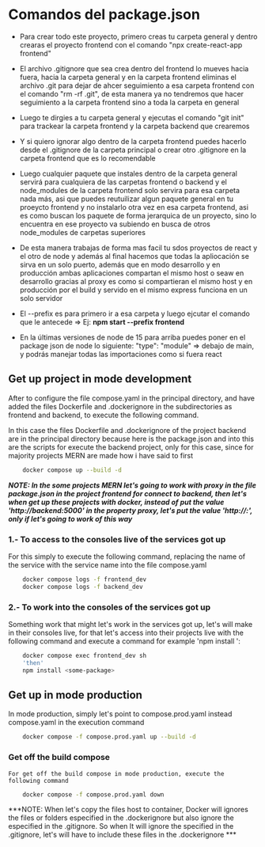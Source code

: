 # Comandos del package.json

* Para crear todo este proyecto, primero creas tu carpeta general y dentro crearas el proyecto frontend con el comando "npx create-react-app frontend"
* El archivo .gitignore que sea crea dentro del frontend lo mueves hacia fuera, hacia la carpeta general y en la carpeta frontend eliminas el archivo .git para dejar de ahcer seguimiento a esa carpeta frontend con el comando "rm -rf .git", de esta manera ya no tendremos que hacer seguimiento a la carpeta frontend sino a toda la carpeta en general
* Luego te dirgies a tu carpeta general y ejecutas el comando "git init" para trackear la carpeta frontend y la carpeta backend que crearemos
* Y si quiero ignorar algo dentro de la carpeta frontend puedes hacerlo desde el .gitignore de la carpeta principal o crear otro .gitignore en la carpeta frontend que es lo recomendable
* Luego cualquier paquete que instales dentro de la carpeta general servirá para cualquiera de las carpetas frontend o backend y el node_modules de la carpeta frontend solo servira para esa carpeta nada más, asi que puedes reutuilizar algun paquete general en tu proeycto frontend y no instalarlo otra vez en esa carpeta frontend, asi es como buscan los paquete de forma jerarquica de un proyecto, sino lo encuentra en ese proyecto va subiendo en busca de otros node_modules de carpetas superiores
* De esta manera trabajas de forma mas facil tu sdos proyectos de react y el otro de node y además al final hacemos que todas la apliocación se sirva en un solo puerto, además que en modo desarrollo  y en producción ambas aplicaciones compartan el mismo host o seaw en desarrollo gracias al proxy es como si compartieran el mismo host y en producción por el build y servido en el mismo express funciona en un solo servidor


* El --prefix es para primero ir a esa carpeta y luego ejcutar el comando que le antecede => Ej: **npm start --prefix frontend**
* En la últimas versiones de node de 15 para arriba puedes poner en el package json de node lo siguiente: "type": "module" => debajo de main, y podrás manejar todas las importaciones como si fuera react


## Get up project in mode development
After to configure the file compose.yaml in the principal directory, and have added the files Dockerfile and .dockerignore in the subdirectories as frontend and backend, to execute the following command.

In this case the files Dockerfile and .dockerignore of the project backend are in the principal directory because here is the package.json and into this are the scripts for execute the backend project, only for this case, since for majority projects MERN are made how i have said to first   
```bash
    docker compose up --build -d
```
***NOTE: In the some projects MERN let's going to work with proxy in the file package.json in the project frontend for connect to backend, then let's when get up these projects with docker, instead of put the value 'http://backend:5000' in the property proxy, let's put the value 'http://<service-got-up>:<port>', only if let's going to work of this way***

### 1.- To access to the consoles live of the services got up
For this simply to execute the following command, replacing the name of the service with the service name into the file compose.yaml
```bash
    docker compose logs -f frontend_dev
    docker compose logs -f backend_dev
```
### 2.- To work into the consoles of the services got up
Something work that might let's work in the services got up, let's will make in their consoles live, for that let's access into their projects live with the following command and execute a command for example 'npm install <some-package>':
```bash
    docker compose exec frontend_dev sh
    'then'
    npm install <some-package>
```
        

## Get up in mode production
In mode production, simply let's point to compose.prod.yaml instead compose.yaml in the execution command
```bash
    docker compose -f compose.prod.yaml up --build -d
```
### Get off the build compose
    For get off the build compose in mode production, execute the following command
```bash
    docker compose -f compose.prod.yaml down
```

***NOTE: When let's copy the files host to container, Docker will ignores the files or folders especified in the .dockerignore but also ignore the especified in the .gitignore. So when It will ignore the specified in the .gitignore, let's will have to include these files in the .dockerignore  *** 

